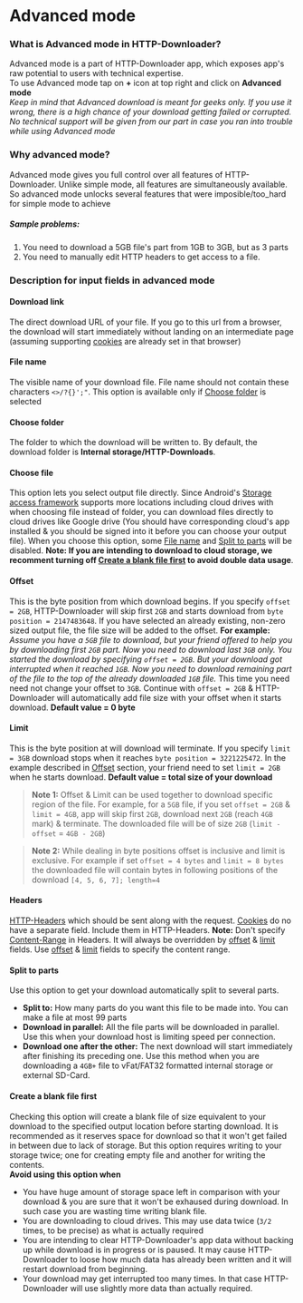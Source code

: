 # Advanced mode
### What is Advanced mode in HTTP-Downloader?
Advanced mode is a part of HTTP-Downloader app, which exposes app's raw potential to users with technical expertise.<br/>
To use Advanced mode tap on <b>+</b> icon at top right and click on <b>Advanced mode</b><br/>
_Keep in mind that Advanced download is meant for geeks only. If you use it wrong, there is a high chance of your download getting failed or corrupted. No technical support will be given from our part in case you ran into trouble while using Advanced mode_

### Why advanced mode?
Advanced mode gives you full control over all features of HTTP-Downloader. Unlike simple mode, all features are simultaneously available.
So advanced mode unlocks several features that were imposible/too_hard for simple mode to achieve
##### Sample problems: 
1. You need to download a 5GB file's part from 1GB to 3GB, but as 3 parts
2. You need to manually edit HTTP headers to get access to a file.


### Description for input fields in advanced mode
#### Download link
The direct download URL of your file. If you go to this url from a browser, the download will start immediately without landing on an intermediate page (assuming supporting [cookies](https://en.wikipedia.org/wiki/HTTP_cookie) are already set in that browser)

#### File name
The visible name of your download file. File name should not contain these characters `<>/?{}';"`. This option is available only if [Choose folder](#choose-folder) is selected

#### Choose folder
The folder to which the download will be written to. By default, the download folder is **Internal storage/HTTP-Downloads**. 

#### Choose file
This option lets you select output file directly. Since Android's [Storage access framework](https://developer.android.com/guide/topics/providers/document-provider) supports more locations including cloud drives with when choosing file instead of folder, you can download files directly to cloud drives like Google drive (You should have corresponding cloud's app installed & you should be signed into it before you can choose your output file). When you choose this option, some [File name](#file-name) and [Split to parts](#split-to-parts) will be disabled. **Note: If you are intending to download to cloud storage, we recomment turning off [Create a blank file first](#create-a-blank-file-first) to avoid double data usage**.

#### Offset
This is the byte position from which download begins. If you specify `offset = 2GB`, HTTP-Downloader will skip first `2GB` and starts download from `byte position = 2147483648`. If you have selected an already existing, non-zero sized output file, the file size will be added to the offset. **For example:** _Assume you have a `5GB` file to download, but your friend offered to help you by downloading first `2GB` part. Now you need to download last `3GB` only. You started the download by specifying `offset = 2GB`. But your download got interrupted when it reached `1GB`. Now you need to download remaining part of the file to the top of the already downloaded `1GB` file._ This time you need need not change your offset to `3GB`. Continue with `offset = 2GB` & HTTP-Downloader will automatically add file size with your offset when it starts download. **Default value = 0 byte**

#### Limit
This is the byte position at will download will terminate. If you specify `limit = 3GB` download stops when it reaches `byte position = 3221225472`. In the example described in [Offset](#offset) section, your friend need to set `limit = 2GB` when he starts download. **Default value = total size of your download**

> **Note 1:** Offset & Limit can be used together to download specific region of the file. For example, for a `5GB` file, if you set `offset = 2GB` & `limit = 4GB`, app will skip first `2GB`, download next `2GB` (reach `4GB` mark) & terminate. The downloaded file will be of size `2GB` (`limit -offset` = `4GB - 2GB`)

> **Note 2:** While dealing in byte positions offset is inclusive and limit is exclusive. For example if set `offset = 4 bytes` and `limit = 8 bytes` the downloaded file will contain bytes in following positions of the download `[4, 5, 6, 7]; length=4`

#### Headers
[HTTP-Headers](https://developer.mozilla.org/en-US/docs/Web/HTTP/Headers) which should be sent along with the request. [Cookies](https://developer.mozilla.org/en-US/docs/Web/HTTP/Headers/Cookie) do no have a separate field. Include them in HTTP-Headers. **Note:** Don't specify [Content-Range](https://developer.mozilla.org/en-US/docs/Web/HTTP/Headers/Content-Range) in Headers. It will always be overridden by [offset](#offset) & [limit](#limit) fields. Use [offset](#offset) & [limit](#limit) fields to specify the content range.

#### Split to parts
Use this option to get your download automatically split to several parts.
- **Split to:** How many parts do you want this file to be made into. You can make a file at most 99 parts
- **Download in parallel:** All the file parts will be downloaded in parallel. Use this when your download host is limiting speed per connection.
- **Download one after the other:** The next download will start immediately after finishing its preceding one. Use this method when you are downloading a `4GB+` file to vFat/FAT32 formatted internal storage or external SD-Card.

#### Create a blank file first
Checking this option will create a blank file of size equivalent to your download to the specified output location before starting download. It is recommended as it reserves space for download so that it won't get failed in between due to lack of storage. But this option requires writing to your storage twice; one for creating empty file and another for writing the contents.<br/>
**Avoid using this option when**
- You have huge amount of storage space left in comparison with your download & you are sure that it won't be exhaused during download. In such case you are wasting time writing blank file.
- You are downloading to cloud drives. This may use data twice (`3/2` times, to be precise) as what is actually required
- You are intending to clear HTTP-Downloader's app data without backing up while download is in progress or is paused. It may cause HTTP-Downloader to loose how much data has already been written and it will restart download from beginning.
- Your download may get interrupted too many times. In that case HTTP-Downloader will use slightly more data than actually required.

